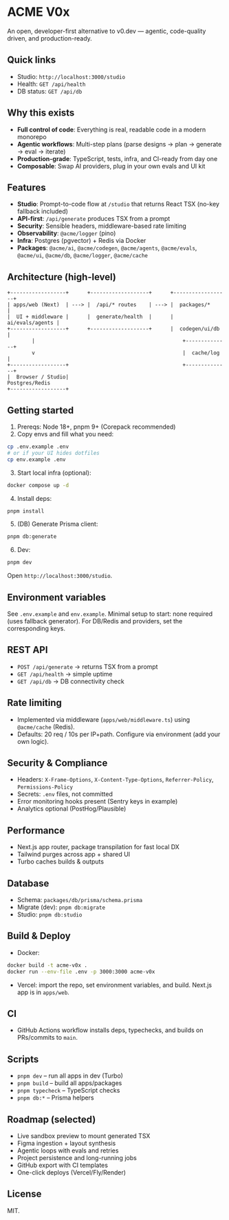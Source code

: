 # ACME V0x

An open, developer-first alternative to v0.dev — agentic, code-quality driven, and production-ready.

## Quick links

- Studio: `http://localhost:3000/studio`
- Health: `GET /api/health`
- DB status: `GET /api/db`

## Why this exists

- **Full control of code**: Everything is real, readable code in a modern monorepo
- **Agentic workflows**: Multi-step plans (parse designs → plan → generate → eval → iterate)
- **Production-grade**: TypeScript, tests, infra, and CI-ready from day one
- **Composable**: Swap AI providers, plug in your own evals and UI kit

## Features

- **Studio**: Prompt-to-code flow at `/studio` that returns React TSX (no-key fallback included)
- **API-first**: `/api/generate` produces TSX from a prompt
- **Security**: Sensible headers, middleware-based rate limiting
- **Observability**: `@acme/logger` (pino)
- **Infra**: Postgres (pgvector) + Redis via Docker
- **Packages**: `@acme/ai`, `@acme/codegen`, `@acme/agents`, `@acme/evals`, `@acme/ui`, `@acme/db`, `@acme/logger`, `@acme/cache`

## Architecture (high-level)

```
+------------------+      +-------------------+      +------------------+
| apps/web (Next)  | ---> |  /api/* routes    | ---> |  packages/*      |
|  UI + middleware |      |  generate/health  |      |  ai/evals/agents |
+------------------+      +-------------------+      |  codegen/ui/db   |
        |                                                +--------------+
        v                                                |  cache/log   |
+------------------+                                     +--------------+
|  Browser / Studio|                                     Postgres/Redis
+------------------+
```

## Getting started

1) Prereqs: Node 18+, pnpm 9+ (Corepack recommended)
2) Copy envs and fill what you need:

```bash
cp .env.example .env
# or if your UI hides dotfiles
cp env.example .env
```

3) Start local infra (optional):

```bash
docker compose up -d
```

4) Install deps:

```bash
pnpm install
```

5) (DB) Generate Prisma client:

```bash
pnpm db:generate
```

6) Dev:

```bash
pnpm dev
```

Open `http://localhost:3000/studio`.

## Environment variables

See `.env.example` and `env.example`. Minimal setup to start: none required (uses fallback generator). For DB/Redis and providers, set the corresponding keys.

## REST API

- `POST /api/generate` → returns TSX from a prompt
- `GET /api/health` → simple uptime
- `GET /api/db` → DB connectivity check

## Rate limiting

- Implemented via middleware (`apps/web/middleware.ts`) using `@acme/cache` (Redis).
- Defaults: 20 req / 10s per IP+path. Configure via environment (add your own logic).

## Security & Compliance

- Headers: `X-Frame-Options`, `X-Content-Type-Options`, `Referrer-Policy`, `Permissions-Policy`
- Secrets: `.env` files, not committed
- Error monitoring hooks present (Sentry keys in example)
- Analytics optional (PostHog/Plausible)

## Performance

- Next.js app router, package transpilation for fast local DX
- Tailwind purges across app + shared UI
- Turbo caches builds & outputs

## Database

- Schema: `packages/db/prisma/schema.prisma`
- Migrate (dev): `pnpm db:migrate`
- Studio: `pnpm db:studio`

## Build & Deploy

- Docker:

```bash
docker build -t acme-v0x .
docker run --env-file .env -p 3000:3000 acme-v0x
```

- Vercel: import the repo, set environment variables, and build. Next.js app is in `apps/web`.

## CI

- GitHub Actions workflow installs deps, typechecks, and builds on PRs/commits to `main`.

## Scripts

- `pnpm dev` – run all apps in dev (Turbo)
- `pnpm build` – build all apps/packages
- `pnpm typecheck` – TypeScript checks
- `pnpm db:*` – Prisma helpers

## Roadmap (selected)

- Live sandbox preview to mount generated TSX
- Figma ingestion + layout synthesis
- Agentic loops with evals and retries
- Project persistence and long-running jobs
- GitHub export with CI templates
- One-click deploys (Vercel/Fly/Render)

## License

MIT.
